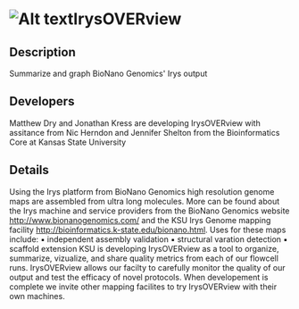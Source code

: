![Alt text](https://raw.github.com/i5K-KINBRE-script-share/IrysOVERview/master/images/irysOVERview.jpg)IrysOVERview
============

Description 
-----------
Summarize and graph BioNano Genomics' Irys output

Developers
----------
Matthew Dry and Jonathan Kress are developing IrysOVERview with assitance from Nic Herndon and Jennifer Shelton from the Bioinformatics Core at Kansas State University 

Details
-------
Using the Irys platform from BioNano Genomics high resolution genome maps are assembled from ultra long molecules. More can be found about the Irys machine and service providers from the BioNano Genomics website http://www.bionanogenomics.com/ and the KSU Irys Genome mapping facility http://bioinformatics.k-state.edu/bionano.html. Uses for these maps include:
  ▪	independent assembly validation
	▪	structural varation detection
	▪	scaffold extension
KSU is developing IrysOVERview as a tool to organize, summarize, vizualize, and share quality metrics from each of our flowcell runs. IrysOVERview allows our facilty to carefully monitor the quality of our output and test the efficacy of novel protocols. When developement is complete we invite other mapping facilites to try IrysOVERview with their own machines.
